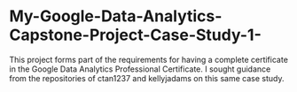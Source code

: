 # My-Google-Data-Analytics-Capstone-Project-Case-Study-1-
This project forms part of the requirements for having a complete certificate in the Google Data Analytics Professional Certificate. I sought guidance from the repositories of ctan1237 and kellyjadams on this same case study.
